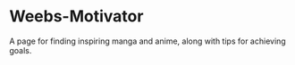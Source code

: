 # Weebs-Motivator
A page for finding inspiring manga and anime, along with tips for achieving goals.
